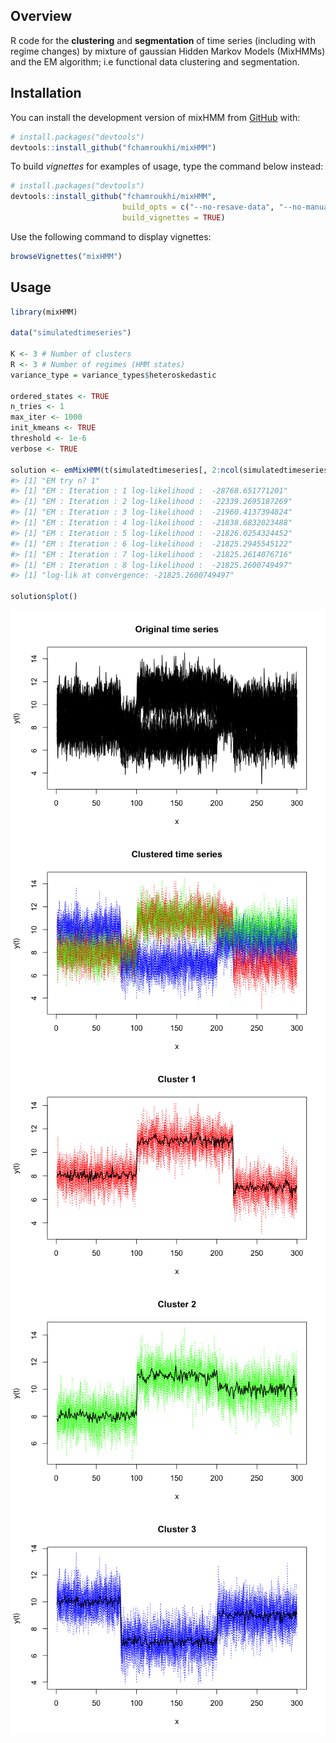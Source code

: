 
<!-- README.md is generated from README.Rmd. Please edit that file -->

## Overview

<!-- badges: start -->

<!-- badges: end -->

R code for the **clustering** and **segmentation** of time series
(including with regime changes) by mixture of gaussian Hidden Markov
Models (MixHMMs) and the EM algorithm; i.e functional data clustering
and segmentation.

## Installation

You can install the development version of mixHMM from
[GitHub](https://github.com/) with:

``` r
# install.packages("devtools")
devtools::install_github("fchamroukhi/mixHMM")
```

To build *vignettes* for examples of usage, type the command below
instead:

``` r
# install.packages("devtools")
devtools::install_github("fchamroukhi/mixHMM", 
                         build_opts = c("--no-resave-data", "--no-manual"), 
                         build_vignettes = TRUE)
```

Use the following command to display vignettes:

``` r
browseVignettes("mixHMM")
```

## Usage

``` r
library(mixHMM)

data("simulatedtimeseries")

K <- 3 # Number of clusters
R <- 3 # Number of regimes (HMM states)
variance_type = variance_types$heteroskedastic

ordered_states <- TRUE
n_tries <- 1
max_iter <- 1000
init_kmeans <- TRUE
threshold <- 1e-6
verbose <- TRUE

solution <- emMixHMM(t(simulatedtimeseries[, 2:ncol(simulatedtimeseries)]), K, R, variance_type, ordered_states, n_tries, max_iter, init_kmeans, threshold, verbose)
#> [1] "EM try n? 1"
#> [1] "EM : Iteration : 1 log-likelihood :  -28768.651771201"
#> [1] "EM : Iteration : 2 log-likelihood :  -22339.2695187269"
#> [1] "EM : Iteration : 3 log-likelihood :  -21960.4137394824"
#> [1] "EM : Iteration : 4 log-likelihood :  -21838.6832023488"
#> [1] "EM : Iteration : 5 log-likelihood :  -21826.0254324452"
#> [1] "EM : Iteration : 6 log-likelihood :  -21825.2945545122"
#> [1] "EM : Iteration : 7 log-likelihood :  -21825.2614076716"
#> [1] "EM : Iteration : 8 log-likelihood :  -21825.2600749497"
#> [1] "log-lik at convergence: -21825.2600749497"

solution$plot()
```

<img src="man/figures/README-unnamed-chunk-5-1.png" style="display: block; margin: auto;" /><img src="man/figures/README-unnamed-chunk-5-2.png" style="display: block; margin: auto;" /><img src="man/figures/README-unnamed-chunk-5-3.png" style="display: block; margin: auto;" /><img src="man/figures/README-unnamed-chunk-5-4.png" style="display: block; margin: auto;" /><img src="man/figures/README-unnamed-chunk-5-5.png" style="display: block; margin: auto;" />
